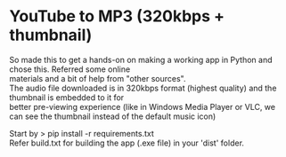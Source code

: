 # YouTube to MP3 (320kbps + thumbnail)
So made this to get a hands-on on making a working app in Python and chose this. Referred some online </br>
materials and a bit of help from "other sources".</br>
</t>
The audio file downloaded is in 320kbps format (highest quality) and the thumbnail is embedded to it for </br>
better pre-viewing experience (like in Windows Media Player or VLC, we can see the thumbnail instead of the default music icon)

Start by > pip install -r requirements.txt </br>
Refer build.txt for building the app (.exe file) in your 'dist' folder.
